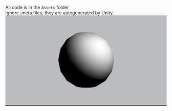All code is in the `Assets` folder\
Ignore .meta files, they are autogenerated by Unity.\
![Render of a Sphere](https://github.com/lordraul/3d-renderer/blob/master/sphere-render.jpg?raw=true)

